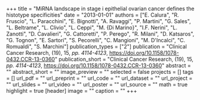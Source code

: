 +++
title = "MiRNA landscape in stage i epithelial ovarian cancer defines the histotype specificities"
date = "2013-01-01"
authors = ["E. Calura", "R. Fruscio", "L. Paracchini", "E. Bignotti", "A. Ravaggi", "P. Martini", "G. Sales", "L. Beltrame", "L. Clivio", "L. Ceppi", "M. {Di Marino}", "I.F. Nerini", "L. Zanotti", "D. Cavalieri", "G. Cattoretti", "P. Perego", "R. Milani", "D. Katsaros", "G. Tognon", "E. Sartori", "S. Pecorelli", "C. Mangioni", "M. D'Incalci", "C. Romualdi", "S. Marchini"]
publication_types = ["2"]
publication = "Clinical Cancer Research, (19), 15, _pp. 4114-4123_, https://doi.org/10.1158/1078-0432.CCR-13-0360"
publication_short = "Clinical Cancer Research, (19), 15, _pp. 4114-4123_, https://doi.org/10.1158/1078-0432.CCR-13-0360"
abstract = ""
abstract_short = ""
image_preview = ""
selected = false
projects = []
tags = []
url_pdf = ""
url_preprint = ""
url_code = ""
url_dataset = ""
url_project = ""
url_slides = ""
url_video = ""
url_poster = ""
url_source = ""
math = true
highlight = true
[header]
image = ""
caption = ""
+++
